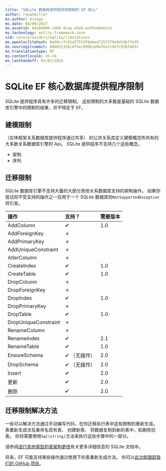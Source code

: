 ```yaml
---
title: "SQLite 数据库提供程序的限制的 EF 核心"
author: rowanmiller
ms.author: divega
ms.date: 04/09/2017
ms.assetid: 94ab4800-c460-4caa-a5e8-acdfee6e6ce2
ms.technology: entity-framework-core
uid: core/providers/sqlite/limitations
ms.openlocfilehash: 8a60ccfc61a5757df8ebedf257379d4d3dbffbf6
ms.sourcegitcommit: 60b831318c4f5ec99061e8af6a7c9e7c03b3469c
ms.translationtype: MT
ms.contentlocale: zh-CN
ms.lasthandoff: 03/02/2018
---
```

# <a name="sqlite-ef-core-database-provider-limitations"></a>SQLite EF 核心数据库提供程序限制

SQLite 提供程序具有许多的迁移限制。 这些限制的大多数是基础的 SQLite 数据库引擎中的限制的结果，并不特定于 EF。

## <a name="modeling-limitations"></a>建模限制

（实体框架关系数据库提供程序通过共享） 的公共关系库定义建模概念所共有的大多数关系数据库引擎的 Api。 SQLite 提供程序不支持几个这些概念。

* 架构
* 序列

## <a name="migrations-limitations"></a>迁移限制

SQLite 数据库引擎不支持大量的大部分其他关系数据库支持的架构操作。 如果你尝试将不受支持的操作之一应用于一个 SQLite 数据库则`NotSupportedException`将引发。

| 操作            | 支持？ | 需要版本 |
|:---------------------|:-----------|:-----------------|
| AddColumn            | ✔          | 1.0              |
| AddForeignKey        | ✗          |                  |
| AddPrimaryKey        | ✗          |                  |
| AddUniqueConstraint  | ✗          |                  |
| AlterColumn          | ✗          |                  |
| CreateIndex          | ✔          | 1.0              |
| CreateTable          | ✔          | 1.0              |
| DropColumn           | ✗          |                  |
| DropForeignKey       | ✗          |                  |
| DropIndex            | ✔          | 1.0              |
| DropPrimaryKey       | ✗          |                  |
| DropTable            | ✔          | 1.0              |
| DropUniqueConstraint | ✗          |                  |
| RenameColumn         | ✗          |                  |
| RenameIndex          | ✔          | 2.1              |
| RenameTable          | ✔          | 1.0              |
| EnsureSchema         | ✔ （无操作）  | 2.0              |
| DropSchema           | ✔ （无操作）  | 2.0              |
| Insert               | ✔          | 2.0              |
| 更新               | ✔          | 2.0              |
| 删除               | ✔          | 2.0              |

## <a name="migrations-limitations-workaround"></a>迁移限制解决方法

一些可以解决方法通过手动编写代码，在你迁移执行表中这些限制的重新生成。 表重新生成涉及重命名现有表、 创建新表、 将数据复制到新的表中，和删除旧表。 你将需要使用`Sql(string)`方法来执行这些步骤中的一部分。

请参阅[进行其他类型的表架构更改](http://sqlite.org/lang_altertable.html#otheralter)有关更多详细信息的 SQLite 文档中。

将来，EF 可能支持某些操作通过使用下的表重新生成方法。 你可以[此功能跟踪我们的 GitHub 项目](https://github.com/aspnet/EntityFrameworkCore/issues/329)。
